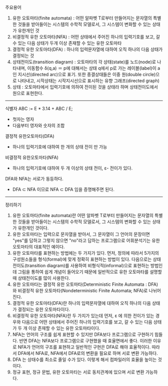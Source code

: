 주요용어

1. 유한 오토마타(finite automata) : 어떤 알파벳 T로부터 만들어지는 문자열의 특별한 것들을 받아들이는 시스템의 수학적 모델로서, 그 시스템이 변화할 수 있는 상태가 유한개인 것
2. 비결정적 유한 오토마타(NFA) : 어떤 상태에서 주어진 하나의 입력기호를 보고, 갈 수 있는 다음 상태가 두개 이상 존재할 수 있는 유한 오토마타
3. 결정적 유한 오토마타(DFA) : 하나의 입력문자열에 대하여 오직 하나의 다음 상태가 결정되는 것
4. 상태전이도(transition diagram) : 오토마타의 각 상태(state)를 노드(node)로 나타내며, 이동함수 δ(q,a) ＝ p에 대해서는 상태 q에서 p로 가는 레이블(label)이 a인 지시선(directed arc)으로 표기. 또한 종결상태들은 이중 원(double circle)으로 나타내고, 시작상태는 시작지시선으로 표시하는 유향 그래프(directed graph)
5. 상태 : 오토마타에서 입력기호에 의하여 전이된 것을 상태라 하며 상태전이도에서 원으로 표현한다.

---

식별자
ABC := E * 3.14 + ABC / E;

- 첫자는 영자
- 다음부터 영자와 숫자의 조합

결정적 유한오토마타(DFA)

- 하나의 입력기호에 대하여 한 개의 상태 전이 만 가능

비결정적 유한오토마타(NFA)

- 하나의 입력기호에 대하여 두 개 이상의 상태 전이, ε- 전이가 있다.

DFA와 NFA는 서로가 동등하다.

- DFA ⊂ NFA 이므로 NFA ⊂ DFA 임을 증명해주면 된다.

---

정리하기

1. 유한 오토마타(finite automata)란 어떤 알파벳 T로부터 만들어지는 문자열의 특별한 것들을 받아들이는 시스템의 수학적 모델로서, 그 시스템의 변화할 수 있는 상태가 유한개인 것이다.
2. 유한 오토마타는 입력으로 문자열을 받아서, 그 문자열이 그 언어의 문장이면 "yes"를 답하고 그렇지 않으면 "no"라고 답하는 프로그램으로 어휘분석기는 유한 오토마타의 대표적인 예이다.
3. 유한 오토마타를 표현하는 방법에는 두 가지가 있다. 먼저, 정의에 따라서 5가지의 구성원소들을 형식(formal)에 맞게 정확히 표현하는 방법이 있다. 다음으로는 상태전이도(transition diagram)를 사용하여 비형식적(informal)으로 표현하는 방법인데 그림을 통하여 쉽게 개념이 들어오기 때문에 일반적으로 유한 오토마타를 설명할 때 상태전이도를 많이 사용한다.
4. 유한 오토마타는 결정적 유한 오토마타(Deterministic Finite Automata : DFA) 와 비결정적 유한 오토마타(Nondeterministic Finite Automata; NFA)로 나뉘어진다.
5. 결정적 유한 오토마타(DFA)란 하나의 입력문자열에 대하여 오직 하나의 다음 상태가 결정되는 유한 오토마타이다.
6. 비결정적 유한 오토마타(NFA)란 두 가지가 있는데 먼저, ε 에 의한 전이가 있는 경우와 다음으로 어떤 상태에서 주어진 하나의 입력기호를 보고, 갈 수 있는 다음 상태가 두 개 이상 존재할 수 있는 유한 오토마타이다.
7. NFA는 언어의 구조를 쉽게 표현할 수 있지만 DFA보다 프로그램으로 구현하기 힘들다. 반면 DFA는 NFA보다 프로그램으로 구현했을 때 효율면에서 좋다. 이러한 이유로 NFA가 언어의 구조를 표현하고 일반적인 구현은 DFA로 해야 효율적이다. 따라서 DFA에서 NFA로, NFA에서 DFA로의 변환을 필요로 하며 서로 변환 가능하다.
8. DFA 는 상태수를 최소로 줄일 수가 있다. 이렇게 해서 컴파일러의 효율을 높이는 것이다.
9. 정규 표현, 정규 문법, 유한 오토마타는 서로 동치관계에 있으며 서로 변환 가능하다.
